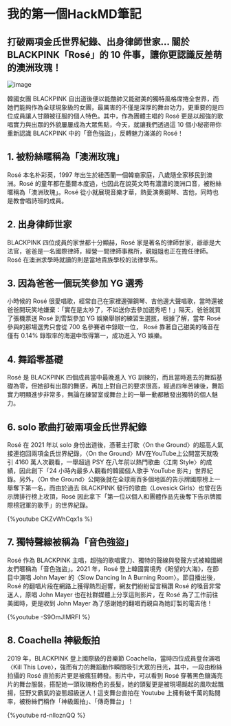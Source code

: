 # 我的第一個HackMD筆記
## **打破兩項金氏世界紀錄、出身律師世家… 關於 BLACKPINK「Rosé」的 10 件事，讓你更認識反差萌的澳洲玫瑰！**
![image](https://hackmd.io/_uploads/rkgrd14a6.png)

韓國女團 BLACKPINK 自出道後便以能酷帥又能甜美的獨特風格席捲全世界，而她們能夠作為全球現象級的女團，最厲害的不僅是深厚的舞台功力，更重要的是四位成員讓人甘願被征服的個人特色。其中，作為團體主唱的 Rosé 更是以超強的歌唱實力與出眾的外貌屢屢成為大眾焦點，今天，就讓我們透過這 10 個小秘密帶你重新認識 BLACKPINK 中的「音色強盜」，反轉魅力滿滿的 Rosé！

## 1. 被粉絲暱稱為「澳洲玫瑰」
Rosé 本名朴彩英，1997 年出生於紐西蘭一個韓裔家庭，八歲隨全家移民到澳洲。Rosé 的童年都在墨爾本度過，也因此在說英文時有濃濃的澳洲口音，被粉絲暱稱為「澳洲玫瑰」。Rosé 從小就展現音樂才華，熱愛演奏鋼琴、吉他，同時也是教會唱詩班的成員。

## 2. 出身律師世家 
BLACKPINK 四位成員的家世都十分顯赫，Rosé 家是著名的律師世家，爺爺是大法官，爸爸是一名國際律師，經營一間律師事務所，親姐姐也正在擔任律師。Rosé 在澳洲求學時就讀的則是當地貴族學校的法律學系。

## 3. 因為爸爸一個玩笑參加 YG 選秀
小時候的 Rosé 很愛唱歌，經常自己在家裡邊彈鋼琴、吉他邊大聲唱歌，當時還被爸爸開玩笑地嫌棄：「實在是太吵了，不如送你去參加選秀吧！」隔天，爸爸就買了張機票送 Rosé 到雪梨參加 YG 娛樂舉辦的練習生選拔，根據了解，當年 Rosé 參與的那場選秀只會從 700 名參賽者中錄取一位， Rosé 靠著自己甜美的嗓音在僅有 0.14% 錄取率的海選中取得第一，成功進入 YG 娛樂。

## 4. 舞蹈零基礎
Rosé 是 BLACKPINK 四個成員當中最晚進入 YG 訓練的，而且當時進去的舞蹈基礎為零，但她卻有出眾的舞感，再加上對自己的要求很高，經過四年苦練後，舞蹈實力明顯進步非常多，無論在練習室或舞台上的一舉一動都散發出獨特的個人魅力。

## 6. solo 歌曲打破兩項金氏世界紀錄
Rosé 在 2021 年以 solo 身份出道後，憑著主打歌〈On the Ground〉的超高人氣接連抱回兩項金氏世界紀錄，〈On the Ground〉MV在YouTube上公開當天就吸引 4160 萬人次觀看，一舉超過 PSY 在八年前以熱門歌曲〈江南 Style〉的成績，因此創下「24 小時內最多人觀看的韓國個人歌手 YouTube 影片」世界紀錄。另外，〈On the Ground〉公開後就在全球兩百多個地區的告示牌國際榜上一舉奪下第一名，而由於過去 BLACKPINK 發行的歌曲〈Lovesick Girls〉也曾在告示牌排行榜上攻頂，Rosé 因此拿下「第一位以個人和團體作品先後奪下告示牌國際榜冠軍的歌手」的世界紀錄。

{%youtube CKZvWhCqx1s %}

## 7. 獨特聲線被稱為「音色強盜」
Rosé 作為 BLACKPINK 主唱，超強的歌唱實力、獨特的聲線與發聲方式被韓國網友們暱稱為「音色強盜」。2021 年，Rosé 登上韓國實境秀《盼望的大海》，在節目中演唱 John Mayer 的〈Slow Dancing In A Burning Room〉。節目播出後，Rosé 的翻唱片段在網路上獲得熱烈迴響，網友們紛紛留言稱讚 Rosé 的嗓音非常迷人，原唱 John Mayer 也在社群媒體上分享這則影片，在 Rosé 為了工作前往美國時，更是收到 John Mayer 為了感謝她的翻唱而親自為她訂製的電吉他！

{%youtube -S9OmJlMRFI %}

## 8. Coachella 神級飯拍
2019 年，BLACKPINK 登上國際級的音樂節 Coachella，當時四位成員登台演唱〈Kill This Love〉，強而有力的舞蹈動作瞬間吸引大眾的目光，其中，一段由粉絲拍攝的 Rosé 直拍影片更是被瘋狂轉發。影片中，可以看到 Rosé 穿著黑色鑲滿亮片的舞台服裝，搭配她一頭玫瑰粉色的長髮，她的頭髪更是被現場颳起的風吹起飄揚，狂野又霸氣的姿態超級迷人！這支舞台直拍在 Youtube 上擁有破千萬的點閱率，被粉絲們稱作「神級飯拍」、「傳奇舞台」！

{%youtube rd-nlloznQQ %}